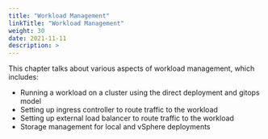 ```yaml
---
title: "Workload Management"
linkTitle: "Workload Management"
weight: 30
date: 2021-11-11
description: >  
---
```


This chapter talks about various aspects of workload management, which includes:

* Running a workload on a cluster using the direct deployment and gitops model
* Setting up ingress controller to route traffic to the workload
* Setting up external load balancer to route traffic to the workload
* Storage management for local and vSphere deployments
